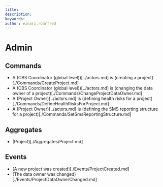 ```yaml
---
title: 
description: 
keywords: 
author: einari,roarfred
---
```

# Admin

## Commands
* A (CBS Coordinator (global level))[../actors.md] is (creating a project)[./Commands/CreateProject.md]
* A (CBS Coordinator (global level))[../actors.md] is (changing the data owner of a project)[./Commands/ChangeProjectDataOwner.md]
* A (Project Owner)[../actors.md] is (defining health risks for a project)[./Commands/DefineHealthRisksForProject.md]
* A (Project Owner)[../actors.md] is (defining the SMS reporting structure for a project)[./Commands/SetSmsReportingStructure.md]

## Aggregates
* (Project)[./Aggregates/Project.md]

## Events
* (A new project was created)[./Events/ProjectCreated.md]
* (The data owner was changed)[./Events/ProjectDataOwnerChanged.md]